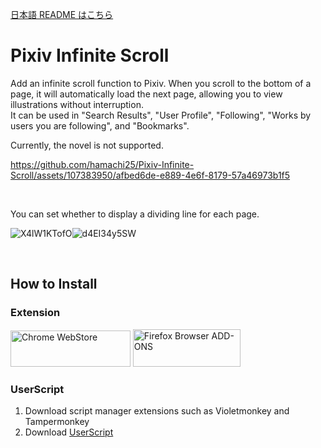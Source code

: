 [日本語 README はこちら](https://github.com/hamachi25/Pixiv-Infinite-Scroll)

# Pixiv Infinite Scroll

Add an infinite scroll function to Pixiv. When you scroll to the bottom of a page, it will automatically load the next page, allowing you to view illustrations without interruption.  
It can be used in "Search Results", "User Profile", "Following", "Works by users you are following", and "Bookmarks".

Currently, the novel is not supported.

https://github.com/hamachi25/Pixiv-Infinite-Scroll/assets/107383950/afbed6de-e889-4e6f-8179-57a46973b1f5

&nbsp;

You can set whether to display a dividing line for each page.

![X4lW1KTofO](https://github.com/hamachi25/Pixiv-Infinite-Scroll/assets/107383950/fef7ec7f-fdcd-4184-a576-53331f382e51)![d4EI34y5SW](https://github.com/hamachi25/Pixiv-Infinite-Scroll/assets/107383950/cefb6473-e3b4-4013-8ad0-c7467001d469)

&nbsp;

## How to Install

### Extension

<a href="https://chromewebstore.google.com/detail/pixiv-infinite-scroll/ihbbldgmjgjfpglmceokpdjenkjedcnb"><img alt="Chrome WebStore" width="191.8" height="58" src="https://storage.googleapis.com/web-dev-uploads/image/WlD8wC6g8khYWPJUsQceQkhXSlv1/HRs9MPufa1J1h5glNhut.png"></a>
<a href="https://addons.mozilla.org/en-US/firefox/addon/pixiv-infinite-scroll/"><img alt="Firefox Browser ADD-ONS" width="172" height="60" src="https://blog.mozilla.org/addons/files/2015/11/get-the-addon.png"></a>

### UserScript

1. Download script manager extensions such as Violetmonkey and Tampermonkey
2. Download [UserScript](https://github.com/hamachi25/Pixiv-Infinite-Scroll/raw/main/script/pixivinfinitescroll.user.js)
